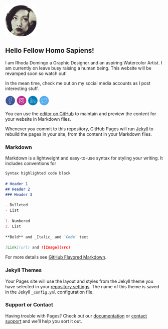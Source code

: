 ![RhodaDomingo](ProfilePhoto_100x100.png "Rhoda")

## Hello Fellow Homo Sapiens!

I am Rhoda Domingo a Graphic Designer and an aspiring Watercolor Artist. I am currently on leave busy raising a human being. This website will be revamped soon so watch out!

In the mean time, check me out on my social media accounts as I post interesting stuff.

[![Facebook](facebook.png "facebook")](https://www.facebook.com/cocovanillaroad)
[![Instagram](instagram.png "instagram")](https://www.instagram.com/cocovanillaroad)
[![Linkedin](linkedin.png "linkedin")](https://www.linkedin.com/in/rhodagabuco/)
[![Twitter](twitter.png "twitter")](https://twitter.com/CocoVanillaRoad)

You can use the [editor on GitHub](https://github.com/cocovanillaroad/cocovanillaroad.github.io/edit/master/README.md) to maintain and preview the content for your website in Markdown files.

Whenever you commit to this repository, GitHub Pages will run [Jekyll](https://jekyllrb.com/) to rebuild the pages in your site, from the content in your Markdown files.

### Markdown

Markdown is a lightweight and easy-to-use syntax for styling your writing. It includes conventions for

```markdown
Syntax highlighted code block

# Header 1
## Header 2
### Header 3

- Bulleted
- List

1. Numbered
2. List

**Bold** and _Italic_ and `Code` text

[Link](url) and ![Image](src)
```

For more details see [GitHub Flavored Markdown](https://guides.github.com/features/mastering-markdown/).

### Jekyll Themes

Your Pages site will use the layout and styles from the Jekyll theme you have selected in your [repository settings](https://github.com/cocovanillaroad/cocovanillaroad.github.io/settings). The name of this theme is saved in the Jekyll `_config.yml` configuration file.

### Support or Contact

Having trouble with Pages? Check out our [documentation](https://help.github.com/categories/github-pages-basics/) or [contact support](https://github.com/contact) and we’ll help you sort it out.
